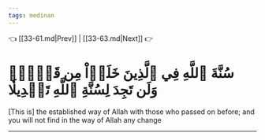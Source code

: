 ```yaml
---
tags: medinan
---
```


👈 [[33-61.md|Prev]] | [[33-63.md|Next]] 👉

# سُنَّةَ ٱللَّهِ فِي ٱلَّذِينَ خَلَوۡاْ مِن قَبۡلُۖ وَلَن تَجِدَ لِسُنَّةِ ٱللَّهِ تَبۡدِيلٗا

[This is] the established way of Allah with those who passed on before; and you will not find in the way of Allah any change

---

